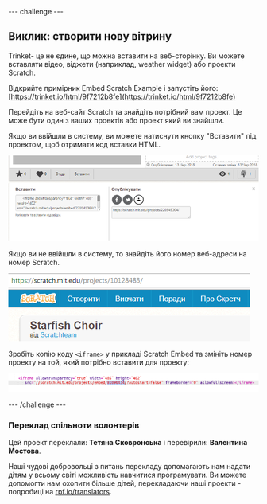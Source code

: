--- challenge ---

## Виклик: створити нову вітрину

Trinket- це не єдине, що можна вставити на веб-сторінку. Ви можете вставляти відео, віджети (наприклад, weather widget) або проекти Scratch.

Відкрийте примірник Embed Scratch Example і запустіть його: [https://trinket.io/html/9f7212b8fe](https://trinket.io/html/9f7212b8fe)

Перейдіть на веб-сайт Scratch та знайдіть потрібний вам проект. Це може бути один з ваших проектів або проект який ви знайшли.

Якщо ви ввійшли в систему, ви можете натиснути кнопку "Вставити" під проектом, щоб отримати код вставки HTML.

![скріншот](images/scratch-embed.png)

Якщо ви не ввійшли в систему, то знайдіть його номер веб-адреси на номер Scratch.

![скріншот](images/scratch-project-number.png)

Зробіть копію коду `<iframe>` у прикладі Scratch Embed та змініть номер проекту на той, який потрібно вставити для проекту:

![скріншот](images/scratch-iframe.png)

--- /challenge ---

### Переклад спільноти волонтерів 

Цей проект переклали: **Тетяна Сковронська** і перевірили: **Валентина Мостова**. 

Наші чудові добровольці з питань перекладу допомагають нам надати дітям у всьому світі можливість навчитися програмувати. Ви можете допомогти нам охопити більше дітей, перекладаючи наші проекти - подробиці на [rpf.io/translators](https://rpf.io/translators).
